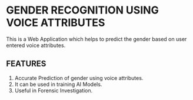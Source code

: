 # GENDER RECOGNITION USING VOICE ATTRIBUTES
 This is a Web Application which helps to predict the gender based on user entered voice attributes.
 ## FEATURES
 1. Accurate Prediction of gender using voice attributes.
 2. It can be used in training AI Models.
 3. Useful in Forensic Investigation.
